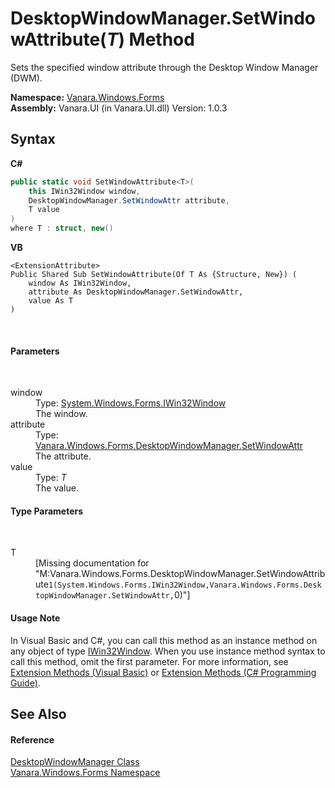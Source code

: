 # DesktopWindowManager.SetWindowAttribute(*T*) Method 
 

Sets the specified window attribute through the Desktop Window Manager (DWM).

**Namespace:**&nbsp;<a href="c580cf52-4028-70db-28d0-f9b1abc03861">Vanara.Windows.Forms</a><br />**Assembly:**&nbsp;Vanara.UI (in Vanara.UI.dll) Version: 1.0.3

## Syntax

**C#**<br />
``` C#
public static void SetWindowAttribute<T>(
	this IWin32Window window,
	DesktopWindowManager.SetWindowAttr attribute,
	T value
)
where T : struct, new()

```

**VB**<br />
``` VB
<ExtensionAttribute>
Public Shared Sub SetWindowAttribute(Of T As {Structure, New}) ( 
	window As IWin32Window,
	attribute As DesktopWindowManager.SetWindowAttr,
	value As T
)
```

<br />

#### Parameters
&nbsp;<dl><dt>window</dt><dd>Type: <a href="http://msdn2.microsoft.com/en-us/library/215475ec" target="_blank">System.Windows.Forms.IWin32Window</a><br />The window.</dd><dt>attribute</dt><dd>Type: <a href="1db65d0a-c21a-ab98-156b-b7645de0909f">Vanara.Windows.Forms.DesktopWindowManager.SetWindowAttr</a><br />The attribute.</dd><dt>value</dt><dd>Type: *T*<br />The value.</dd></dl>

#### Type Parameters
&nbsp;<dl><dt>T</dt><dd>\[Missing <typeparam name="T"/> documentation for "M:Vanara.Windows.Forms.DesktopWindowManager.SetWindowAttribute``1(System.Windows.Forms.IWin32Window,Vanara.Windows.Forms.DesktopWindowManager.SetWindowAttr,``0)"\]</dd></dl>

#### Usage Note
In Visual Basic and C#, you can call this method as an instance method on any object of type <a href="http://msdn2.microsoft.com/en-us/library/215475ec" target="_blank">IWin32Window</a>. When you use instance method syntax to call this method, omit the first parameter. For more information, see <a href="http://msdn.microsoft.com/en-us/library/bb384936.aspx">Extension Methods (Visual Basic)</a> or <a href="http://msdn.microsoft.com/en-us/library/bb383977.aspx">Extension Methods (C# Programming Guide)</a>.

## See Also


#### Reference
<a href="51ffe269-15ed-c96e-bc05-607675204677">DesktopWindowManager Class</a><br /><a href="c580cf52-4028-70db-28d0-f9b1abc03861">Vanara.Windows.Forms Namespace</a><br />